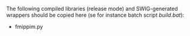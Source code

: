 The following compiled libraries (release mode) and SWIG-generated wrappers should be copied here (se for instance batch script *build.bat*):

- fmippim.py

